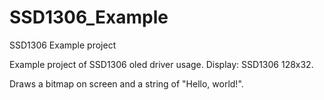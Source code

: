 # SSD1306_Example
SSD1306 Example project

Example project of SSD1306 oled driver usage.
Display: SSD1306 128x32.

Draws a bitmap on screen and a string of "Hello, world!".
